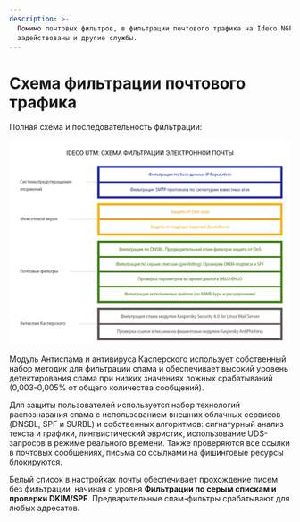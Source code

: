 ```yaml
---
description: >-
  Помимо почтовых фильтров, в фильтрации почтового трафика на Ideco NGFW
  задействованы и другие службы.
---
```


# Схема фильтрации почтового трафика

Полная схема и последовательность фильтрации:

![](../../../_images/mail-settings3.png)

Модуль Антиспама и антивируса Касперского использует собственный набор методик для фильтрации спама и обеспечивает высокий уровень детектирования спама при низких значениях ложных срабатываний (0,003-0,005% от общего количества сообщений). 

Для защиты пользователей используется набор технологий распознавания спама с использованием внешних облачных сервисов (DNSBL, SPF и SURBL) и собственных алгоритмов: сигнатурный анализ текста и графики, лингвистический эвристик, использование UDS-запросов в режиме реального времени. Также проверяются все ссылки в почтовых сообщениях, письма со ссылками на фишинговые ресурсы блокируются.

Белый список в настройках почты обеспечивает прохождение писем без фильтрации, начиная с уровня **Фильтрации по серым спискам и проверки DKIM/SPF**. Предварительные спам-фильтры срабатывают для любых адресатов.
